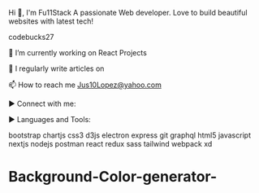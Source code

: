 Hi 👋, I'm Fu11Stack A passionate Web developer. Love to build beautiful websites with latest tech!

codebucks27

🔭 I’m currently working on React Projects

📝 I regularly write articles on

📫 How to reach me Jus10Lopez@yahoo.com

▶ Connect with me:

▶ Languages and Tools:

bootstrap chartjs css3 d3js electron express git graphql html5 javascript nextjs nodejs postman react redux sass tailwind webpack xd
# Background-Color-generator-
